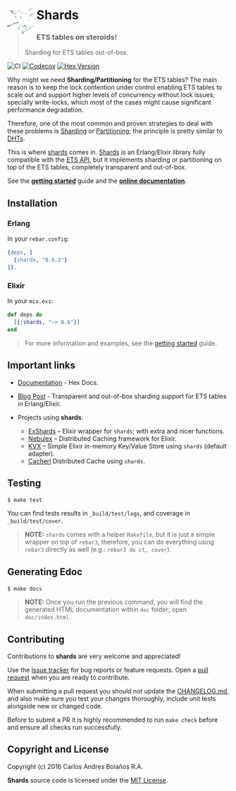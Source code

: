 <h1>
  <img align="left" height="60px" src="guides/images/shards.png">
  Shards
</h1>

> ### ETS tables on steroids!
> Sharding for ETS tables out-of-box.

![CI](https://github.com/cabol/shards/workflows/CI/badge.svg)
[![Codecov](https://codecov.io/gh/cabol/shards/branch/master/graphs/badge.svg)](https://codecov.io/gh/cabol/shards/branch/master/graphs/badge.svg)
[![Hex Version](https://img.shields.io/hexpm/v/shards.svg)](https://hex.pm/packages/shards)

Why might we need **Sharding/Partitioning** for the ETS tables? The main reason
is to keep the lock contention under control enabling ETS tables to scale out
and support higher levels of concurrency without lock issues; specially
write-locks, which most of the cases might cause significant performance
degradation.

Therefore, one of the most common and proven strategies to deal with these
problems is [Sharding][sharding] or [Partitioning][partitioning]; the principle
is pretty similar to [DHTs][dht].

This is where [shards][shards] comes in. [Shards][shards] is an Erlang/Elixir
library fully compatible with the [ETS API][ets_api], but it implements sharding
or partitioning on top of the ETS tables, completely transparent and out-of-box.

See the **[getting started][getting_started]** guide
and the **[online documentation](https://hexdocs.pm/shards/)**.

[ets_api]: http://erlang.org/doc/man/ets.html
[sharding]: https://en.wikipedia.org/wiki/Shard_(database_architecture)
[partitioning]: https://en.wikipedia.org/wiki/Partition_(database)
[dht]: https://en.wikipedia.org/wiki/Distributed_hash_table
[shards]: https://hexdocs.pm/shards/shards.html
[getting_started]: guides/getting-started.md

## Installation

### Erlang

In your `rebar.config`:

```erlang
{deps, [
  {shards, "0.6.2"}
]}.
```

### Elixir

In your `mix.exs`:

```elixir
def deps do
  [{:shards, "~> 0.6"}]
end
```

> For more information and examples, see the [getting started][getting_started]
  guide.

## Important links

  * [Documentation](https://hexdocs.pm/shards) - Hex Docs.

  * [Blog Post](http://cabol.github.io/posts/2016/04/14/sharding-support-for-ets.html) -
    Transparent and out-of-box sharding support for ETS tables in Erlang/Elixir.

  * Projects using **shards**:
    * [ExShards](https://github.com/cabol/ex_shards) – Elixir wrapper for
      `shards`; with extra and nicer functions.
    * [Nebulex](https://github.com/cabol/nebulex) – Distributed Caching
      framework for Elixir.
    * [KVX](https://github.com/cabol/kvx) – Simple Elixir in-memory Key/Value
      Store using `shards` (default adapter).
    * [Cacherl](https://github.com/ferigis/cacherl) Distributed Cache
      using `shards`.

## Testing

```
$ make test
```

You can find tests results in `_build/test/logs`, and coverage in
`_build/test/cover`.

> **NOTE:** `shards` comes with a helper `Makefile`, but it is just a simple
  wrapper on top of `rebar3`, therefore, you can do everything using `rebar3`
  directly as well (e.g.: `rebar3 do ct, cover`).

## Generating Edoc

```
$ make docs
```

> **NOTE:** Once you run the previous command, you will find the generated HTML
  documentation within `doc` folder; open `doc/index.html`.

## Contributing

Contributions to **shards** are very welcome and appreciated!

Use the [issue tracker](https://github.com/cabol/shards/issues) for bug reports
or feature requests. Open a [pull request](https://github.com/cabol/shards/pulls)
when you are ready to contribute.

When submitting a pull request you should not update the [CHANGELOG.md](CHANGELOG.md),
and also make sure you test your changes thoroughly, include unit tests
alongside new or changed code.

Before to submit a PR it is highly recommended to run `make check` before and
ensure all checks run successfully.

## Copyright and License

Copyright (c) 2016 Carlos Andres Bolaños R.A.

**Shards** source code is licensed under the [MIT License](LICENSE.md).
